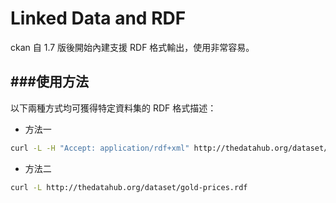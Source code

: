 # Linked Data and RDF



ckan 自 1.7 版後開始內建支援 RDF 格式輸出，使用非常容易。

###使用方法
---
以下兩種方式均可獲得特定資料集的 RDF 格式描述：

* 方法一
```Bash
curl -L -H "Accept: application/rdf+xml" http://thedatahub.org/dataset/gold-prices
```

* 方法二
```Bash
curl -L http://thedatahub.org/dataset/gold-prices.rdf
```


